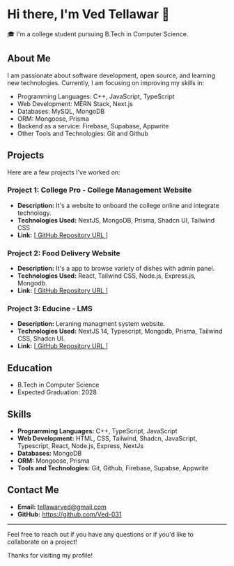 # Hi there, I'm Ved Tellawar 👋

🎓 I'm a college student pursuing B.Tech in Computer Science.

## About Me

I am passionate about software development, open source, and learning new technologies. Currently, I am focusing on improving my skills in:

- Programming Languages: C++, JavaScript, TypeScript
- Web Development: MERN Stack, Next.js
- Databases: MySQL, MongoDB
- ORM: Mongoose, Prisma
- Backend as a service: Firebase, Supabase, Appwrite
- Other Tools and Technologies: Git and Github

## Projects

Here are a few projects I've worked on:

### Project 1: College Pro - College Management Website
- **Description:** It's a website to onboard the college online and integrate technology.
- **Technologies Used:** NextJS, MongoDB, Prisma, Shadcn UI, Tailwind CSS
- **Link:** [[ GitHub Repository URL ](https://github.com/Ved-031/College-Pro)]

### Project 2: Food Delivery Website
- **Description:** It's a app to browse variety of dishes with admin panel.
- **Technologies Used:** React, Tailwind CSS, Node.js, Express.js, Mongodb.
- **Link:** [[ GitHub Repository URL ](https://github.com/Ved-031/Food-Delivery-Website)]

### Project 3: Educine - LMS
- **Description:** Leraning managment system website.
- **Technologies Used:** NextJS 14, Typescript, Mongodb, Prisma, Tailwind CSS, Shadcn UI.
- **Link:** [[ GitHub Repository URL ](https://github.com/Ved-031/Educine-LMS)]

## Education

  - B.Tech in Computer Science
  - Expected Graduation: 2028

## Skills

- **Programming Languages:** C++, TypeScript, JavaScript
- **Web Development:** HTML, CSS, Tailwind, Shadcn, JavaScript, Typescript, React, Node.js, Express, NextJs
- **Databases:** MongoDB
- **ORM:** Mongoose, Prisma
- **Tools and Technologies:** Git, Github, Firebase, Supabse, Appwrite

## Contact Me

- **Email:** tellawarved@gmail.com
- **GitHub:** https://github.com/Ved-031

---

Feel free to reach out if you have any questions or if you'd like to collaborate on a project!

Thanks for visiting my profile!
